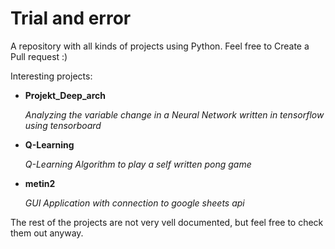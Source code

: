 # Trial and error
A repository with all kinds of projects using Python. Feel free to Create a Pull request :)

Interesting projects:

- **Projekt_Deep_arch**

  _Analyzing the variable change in a Neural Network written in tensorflow using tensorboard_
  
  
- **Q-Learning**

  _Q-Learning Algorithm to play a self written pong game_
  
  
- **metin2**

  _GUI Application with connection to google sheets api_
  

The rest of the projects are not very vell documented, but feel free to check them out anyway.

